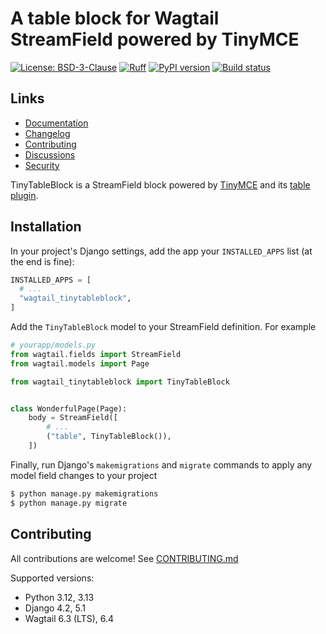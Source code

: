 # A table block for Wagtail StreamField powered by TinyMCE

[![License: BSD-3-Clause](https://img.shields.io/badge/License-BSD--3--Clause-blue.svg)](https://opensource.org/licenses/BSD-3-Clause)
[![Ruff](https://img.shields.io/endpoint?url=https://raw.githubusercontent.com/astral-sh/ruff/main/assets/badge/v2.json)](https://github.com/astral-sh/ruff)
[![PyPI version](https://img.shields.io/pypi/v/wagtail-tinytableblock.svg?style=flat)](https://pypi.org/project/wagtail-tinytableblock)
[![Build status](https://img.shields.io/github/actions/workflow/status/torchbox/wagtail-tinytableblock/test.yml?branch=main)](https://github.com/torchbox/wagtail-tinytableblock/actions)

## Links

- [Documentation](https://github.com/torchbox/wagtail-tinytableblock/blob/main/README.md)
- [Changelog](https://github.com/torchbox/wagtail-tinytableblock/blob/main/CHANGELOG.md)
- [Contributing](https://github.com/torchbox/wagtail-tinytableblock/blob/main/CONTRIBUTING.md)
- [Discussions](https://github.com/torchbox/wagtail-tinytableblock/discussions)
- [Security](https://github.com/torchbox/wagtail-tinytableblock/security)

TinyTableBlock is a StreamField block powered by [TinyMCE](https://www.tiny.cloud/) and its [table plugin](https://www.tiny.cloud/docs/tinymce/latest/table/).

## Installation

In your project's Django settings, add the app your `INSTALLED_APPS` list (at the end is fine):

```python
INSTALLED_APPS = [
  # ...
  "wagtail_tinytableblock",
]
```

Add the `TinyTableBlock` model to your StreamField definition. For example

```python
# yourapp/models.py
from wagtail.fields import StreamField
from wagtail.models import Page

from wagtail_tinytableblock import TinyTableBlock


class WonderfulPage(Page):
    body = StreamField([
        # ...
        ("table", TinyTableBlock()),
    ])
```

Finally, run Django's `makemigrations` and `migrate` commands to apply any model field changes to your project

```sh
$ python manage.py makemigrations
$ python manage.py migrate
```

## Contributing

All contributions are welcome! See [CONTRIBUTING.md](https://github.com/torchbox/wagtail-tinytableblock/blob/main/CONTRIBUTING.md)

Supported versions:

- Python 3.12, 3.13
- Django 4.2, 5.1
- Wagtail 6.3 (LTS), 6.4
